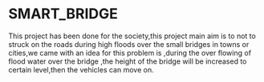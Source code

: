 # SMART_BRIDGE
This project has been done for the society,this project main aim is to not to struck on the roads during high floods over the small bridges in towns or cities,we came  with an idea for this problem is ,during the over flowing of flood water over the bridge ,the height of the bridge will be increased to certain level,then the vehicles can move on.

